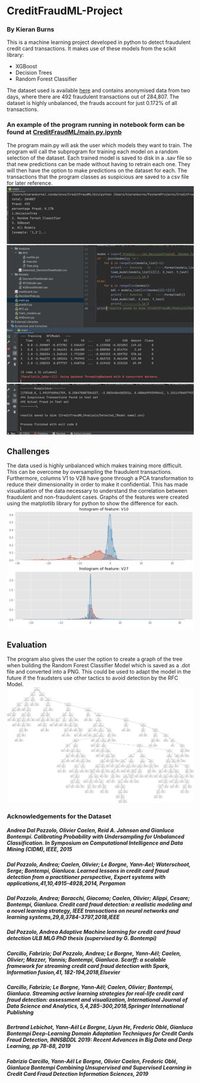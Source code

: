 # CreditFraudML-Project
### By Kieran Burns

This is a machine learning project developed in python to detect fraudulent credit card transactions.
It makes use of these models from the scikit library:
* XGBoost
* Decision Trees
* Random Forest Classifier

The dataset used is available [here](https://www.kaggle.com/mlg-ulb/creditcardfraud) and contains anonymised data from two days, where there are 492 fraudulent transactions out of 284,807. The dataset is highly unbalanced, the frauds account for just 0.172% of all transactions.

### An example of the program running in notebook form can be found at [CreditFraudML/main.py.ipynb](main.py.ipynb)

The program main.py will ask the user which models they want to train. The program will call the subprogram for training each model on a random selection of the dataset. Each trained model is saved to disk in a .sav file so that new predictions can be made without having to retrain each one. They will then have the option to make predictions on the dataset for each. The transactions that the program classes as suspicious are saved to a csv file for later reference.
!['o1'](Assets/o1.png)
!['p1'](Assets/p1.png)
!['r1'](Assets/r1.png)

## Challenges
The data used is highly unbalanced which makes training more difficult. This can be overcome by oversampling the fraudulent transactions.
Furthermore, columns V1 to V28 have gone through a PCA transformation to reduce their dimensionality in order to make it confidential. This has made visualisation of the data necessary to understand the correlation between fraudulent and non-fraudulent cases. Graphs of the features were created using the matplotlib library for python to show the difference for each.
!['V10'](Assets/V10.png)
!['V27'](Assets/V27.png)

## Evaluation

The program also gives the user the option to create a graph of the tree when building the Random Forest Classifier Model which is saved as a .dot file and converted into a PNG. This could be used to adapt the model in the future if the fraudsters use other tactics to avoid detection by the RFC Model.
!['tree'](Assets/Tree1.png)



### Acknowledgements for the Dataset

##### Andrea Dal Pozzolo, Olivier Caelen, Reid A. Johnson and Gianluca Bontempi. Calibrating Probability with Undersampling for Unbalanced Classification. In Symposium on Computational Intelligence and Data Mining (CIDM), IEEE, 2015

##### Dal Pozzolo, Andrea; Caelen, Olivier; Le Borgne, Yann-Ael; Waterschoot, Serge; Bontempi, Gianluca. Learned lessons in credit card fraud detection from a practitioner perspective, Expert systems with applications,41,10,4915-4928,2014, Pergamon

##### Dal Pozzolo, Andrea; Boracchi, Giacomo; Caelen, Olivier; Alippi, Cesare; Bontempi, Gianluca. Credit card fraud detection: a realistic modeling and a novel learning strategy, IEEE transactions on neural networks and learning systems,29,8,3784-3797,2018,IEEE

##### Dal Pozzolo, Andrea Adaptive Machine learning for credit card fraud detection ULB MLG PhD thesis (supervised by G. Bontempi)

##### Carcillo, Fabrizio; Dal Pozzolo, Andrea; Le Borgne, Yann-Aël; Caelen, Olivier; Mazzer, Yannis; Bontempi, Gianluca. Scarff: a scalable framework for streaming credit card fraud detection with Spark, Information fusion,41, 182-194,2018,Elsevier

##### Carcillo, Fabrizio; Le Borgne, Yann-Aël; Caelen, Olivier; Bontempi, Gianluca. Streaming active learning strategies for real-life credit card fraud detection: assessment and visualization, International Journal of Data Science and Analytics, 5,4,285-300,2018,Springer International Publishing

##### Bertrand Lebichot, Yann-Aël Le Borgne, Liyun He, Frederic Oblé, Gianluca Bontempi Deep-Learning Domain Adaptation Techniques for Credit Cards Fraud Detection, INNSBDDL 2019: Recent Advances in Big Data and Deep Learning, pp 78-88, 2019

##### Fabrizio Carcillo, Yann-Aël Le Borgne, Olivier Caelen, Frederic Oblé, Gianluca Bontempi Combining Unsupervised and Supervised Learning in Credit Card Fraud Detection Information Sciences, 2019
